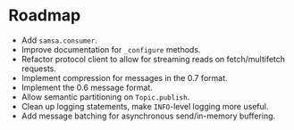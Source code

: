 # Roadmap

* Add `samsa.consumer`.
* Improve documentation for `_configure` methods.
* Refactor protocol client to allow for streaming reads on fetch/multifetch requests.
* Implement compression for messages in the 0.7 format.
* Implement the 0.6 message format.
* Allow semantic partitioning on `Topic.publish`.
* Clean up logging statements, make `INFO`-level logging more useful.
* Add message batching for asynchronous send/in-memory buffering.
